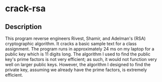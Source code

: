 # crack-rsa

## Description
This program reverse engineers Rivest, Shamir, and Adelman's (RSA) cryptographic 
algorithm. It cracks a basic sample text for a class assignment. The program
runs in approximately 24 ms on my laptop for a public key which is 11 digits
long. The algorithm I used to find the public key's prime factors is not
very efficient; as such, it would not function very well on larger public keys.
However, the algorithm I designed to find the private key, assuming we already 
have the prime factors, is extremely efficient.